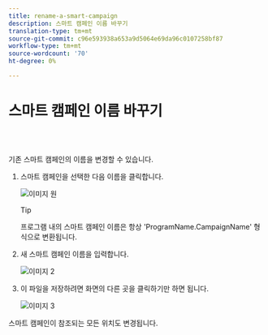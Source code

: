 ```yaml
---
title: rename-a-smart-campaign
description: 스마트 캠페인 이름 바꾸기
translation-type: tm+mt
source-git-commit: c96e593938a653a9d5064e69da96c0107258bf87
workflow-type: tm+mt
source-wordcount: '70'
ht-degree: 0%

---
```



# 스마트 캠페인 이름 바꾸기

<br> 

기존 스마트 캠페인의 이름을 변경할 수 있습니다.

1. 스마트 캠페인을 선택한 다음 이름을 클릭합니다.

   ![이미지 원](/help/sky/assets/smart-campaigns/rename-a-smart-campaign/rename-a-smart-campaign-1.png)

   >[!TIP]
   >
   >프로그램 내의 스마트 캠페인 이름은 항상 &#39;ProgramName.CampaignName&#39; 형식으로 변환됩니다.

1. 새 스마트 캠페인 이름을 입력합니다.

   ![이미지 2](/help/sky/assets/smart-campaigns/rename-a-smart-campaign/rename-a-smart-campaign-2.png)

1. 이 파일을 저장하려면 화면의 다른 곳을 클릭하기만 하면 됩니다.

   ![이미지 3](/help/sky/assets/smart-campaigns/rename-a-smart-campaign/rename-a-smart-campaign-3.png)

스마트 캠페인이 참조되는 모든 위치도 변경됩니다.
